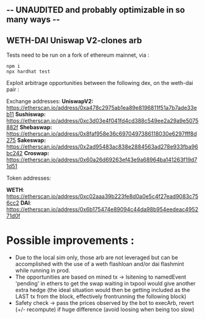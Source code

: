 -- UNAUDITED and probably optimizable in so many ways --
----------------------------------------------------------------------

## WETH-DAI Uniswap V2-clones arb

Tests need to be run on a fork of ethereum mainnet, via :

    npm i
    npx hardhat test
    

Exploit arbitrage opportunities between the following dex, on the weth-dai pair :

Exchange addresses:
**UniswapV2:** https://etherscan.io/address/0xa478c2975ab1ea89e8196811f51a7b7ade33eb11
**Sushiswap:** https://etherscan.io/address/0xc3d03e4f041fd4cd388c549ee2a29a9e5075882f
**Shebaswap:** https://etherscan.io/address/0x8faf958e36c6970497386118030e6297fff8d275
**Sakeswap:** https://etherscan.io/address/0x2ad95483ac838e2884563ad278e933fba96bc242
**Croswap:** https://etherscan.io/address/0x60a26d69263ef43e9a68964ba141263f19d71d51

Token addresses:

**WETH**: https://etherscan.io/address/0xc02aaa39b223fe8d0a0e5c4f27ead9083c756cc2
**DAI**: https://etherscan.io/address/0x6b175474e89094c44da98b954eedeac495271d0f



# Possible improvements :
- Due to the local sim only, those arb are not leveraged but can be accomplished with
the use of a weth flashloan and/or dai flashmint while running in prod.
- The opportunities are based on mined tx -> lsitening to namedEvent 'pending' in ethers to
get the swap waiting in txpool would give another extra hedge (the ideal situation would then
be getting included as the LAST tx from the block, effectively frontrunning the following block)
- Safety check -> pass the prices observed by the bot to execArb, revert (+/- recompute) if
huge difference (avoid loosing when being too slow)